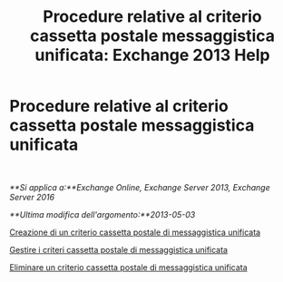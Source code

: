 ﻿---
title: 'Procedure relative al criterio cassetta postale messaggistica unificata: Exchange 2013 Help'
TOCTitle: Procedure relative al criterio cassetta postale messaggistica unificata
ms:assetid: 37db12de-109f-4e81-9e6a-effab2c2171d
ms:mtpsurl: https://technet.microsoft.com/it-it/library/JJ851061(v=EXCHG.150)
ms:contentKeyID: 50555567
ms.date: 05/22/2018
mtps_version: v=EXCHG.150
ms.translationtype: MT
---

# Procedure relative al criterio cassetta postale messaggistica unificata

 

_**Si applica a:**Exchange Online, Exchange Server 2013, Exchange Server 2016_

_**Ultima modifica dell'argomento:**2013-05-03_

[Creazione di un criterio cassetta postale di messaggistica unificata](create-a-um-mailbox-policy-exchange-2013-help.md)

[Gestire i criteri cassetta postale di messaggistica unificata](manage-a-um-mailbox-policy-exchange-2013-help.md)

[Eliminare un criterio cassetta postale di messaggistica unificata](delete-a-um-mailbox-policy-exchange-2013-help.md)

